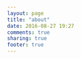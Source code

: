 ```yaml
---
layout: page
title: "about"
date: 2016-08-27 19:27
comments: true
sharing: true
footer: true
---
```

